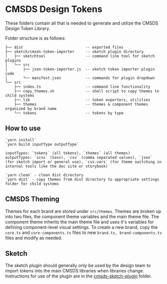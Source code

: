 # CMSDS Design Tokens

These folders contain all that is needed to generate and utilize the CMSDS Design Token Library.

Folder structure is as follows:

    ├── dist                            -- exported files
    ├── sketch/cmsds-token-importer     -- sketch plugin directory
    │   ├── sketchtool                  -- command line tool for sketch plugins
    │   └── src
    │       ├── json-token-importer.js  -- sketch token importer plugin code
    │       └── manifest.json           -- commands for plugin dropdown
    └── src
        ├── index.ts                    -- command line functionality
        ├── copy_themes.sh              -- shell script to copy themes to child systems
        ├── lib                         -- token exporters, utilities
        ├── themes                      -- themes & component themes organized by brand name
        └── tokens                      -- tokens by type

## How to use

    `yarn install`
    `yarn build inputType outputType`

    inputTypes: `tokens` (all tokens), `themes` (all themes)
    outputTypes: `scss` (Sass), `csv` (comma separated values), `json` (for sketch import or general use), `css-vars` (for theme switching in internal tools like the doc site or storybook)

    `yarn clean` - clean dist directory
    `yarn dist` - copy themes from dist directory to appropriate settings folder for child systems

## CMSDS Theming

Themes for each brand are stored under `src/themes`. Themes are broken up into two files, the component theme variables and the main theme file. The component theme inherits the main theme file and uses it's variables for defining component-level visual settings. To create a new brand, copy the `core.ts` and `core-components.ts` files to new `brand.ts, brand-components.ts` files and modify as needed.

## Sketch

The sketch plugin should generally only be used by the design team to import tokens into the main CMSDS libraries when libraries change. Instructions for use of the plugin are in the [cmsds-sketch-plugin](./sketch/cmsds-token-importer/README.md) folder.
